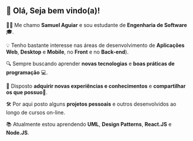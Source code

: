 ## 👋 Olá, Seja bem vindo(a)! 
🙋‍♂️  Me chamo **Samuel Aguiar** e sou estudante de **Engenharia de Software** 🎓.  

💡  Tenho bastante interesse nas áreas de desenvolvimento de **Aplicações Web**, **Desktop** e **Mobile**, no **Front** e no **Back-end**).  

🔍 Sempre buscando aprender **novas tecnologias** e **boas práticas de programação** 💻.  

🚀 Disposto **adquirir novas experiências e conhecimentos** e **compartilhar os que possuo**🤝.  

🛠️ Por aqui posto alguns **projetos pessoais** e outros desenvolvidos ao longo de cursos on-line.  

📚 Atualmente estou aprendendo **UML**, **Design Patterns**, **React.JS** e **Node.JS**.  
<!--
**SamuelAguiar47/SamuelAguiar47** is a ✨ _special_ ✨ repository because its `README.md` (this file) appears on your GitHub profile.

Here are some ideas to get you started:

- 🔭 I’m currently working on ...
- 🌱 I’m currently learning ...
- 👯 I’m looking to collaborate on ...
- 🤔 I’m looking for help with ...
- 💬 Ask me about ...
- 📫 How to reach me: ...
- 😄 Pronouns: ...
- ⚡ Fun fact: ...
-->
